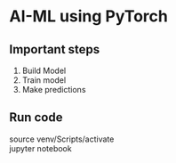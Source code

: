 # AI-ML using PyTorch

## Important steps
1. Build Model
2. Train model
3. Make predictions

## Run code
source venv/Scripts/activate  
jupyter notebook